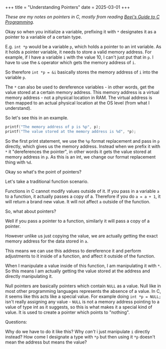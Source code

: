 +++
title = "Understanding Pointers"
date = 2025-03-01
+++

*These are my notes on pointers in C, mostly from reading [Beej's Guide to C Programming](https://beej.us/guide/bgc/).*

Okay so when you initialize a variable, prefixing it with `*` designates it as a pointer to a variable of a certain type.

E.g. `int *p` would be a variable `p`, which holds a pointer to an int variable. As it holds a pointer variable, it needs to store a valid memory address. For example, if I have a variable `i` with the value 10, I can't just put that in `p`. I have to use the `&` operator which gets the memory address of `i`.

So therefore `int *p = &i` basically stores the memory address of `i` into the variable `p`.

The `*` can also be used to dereference variables - in other words, get the value stored at a certain memory address. This memory address is a virtual memory address - not a physical location in RAM. The virtual address is then mapped to an actual physical location at the OS level (from what I understand).

So let's see this in an example.

```c
printf("The memory address of p is %p", p);
printf("The value stored at the memory address is %d", *p);
```

So the first print statement, we use the `%p` format replacement and pass in `p` directly, which gives us the memory address. Instead when we prefix it with `*` it "dereferences the pointer", in other words it gets the value stored at memory address in `p`. As this is an int, we change our format replacement thing with `%d`.

Okay so what's the point of pointers?

Let's take a traditional function scenario.

Functions in C cannot modify values outside of it. If you pass in a variable `a` to a function, it actually passes a copy of a. Therefore if you do `a = a + 1`, it will return a brand new value. It will not affect `a` outside of the function.

So, what about pointers?

Well if you pass a pointer to a function, similarly it will pass a copy of a pointer.

However unlike us just copying the value, we are actually getting the exact memory address for the data stored in `a`.

This means we can use this address to dereference it and perform adjustments to it inside of a function, and affect it outside of the function.

When I manipulate a value inside of this function, I am manipulating it with `*`. So this means I am actually getting the value stored at the address and directly manipulating it.

Null pointers are basically pointers which contain `NULL` as a value. Null like in most other programming languages represents the absence of a value. In C, it seems like this acts like a special value. For example doing `int *p = NULL;` isn't really assigning any value - `NULL` is not a memory address pointing to a value of type int as it suggests, so this is what makes it a special kind of value. It is used to create a pointer which points to "nothing".

Questions:

Why do we have to do it like this? Why *can't* i just manipulate `i` directly instead? How come I designate a type with `*p` but then using it `*p` doesn't mean the address but means the value?
